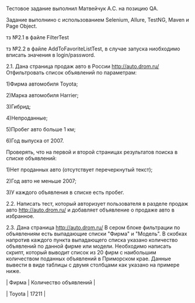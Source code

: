 Тестовое задание выполнил Матвейчук А.С. на позицию QA.

Задание выполнино с использованием Selenium, Allure, TestNG, Maven и Page Object.

тз №2.1 в файле FilterTest

тз №2.2 в файле AddToFavoriteListTest, в случае запуска ниобходимо вписать значения в login/password.

2.1. Дана страница продаж авто в России http://auto.drom.ru/ Отфильтровать список
объявлений по параметрам:

1)Фирма автомобиля Toyota;

2)Марка автомобиля Harrier;

3)Гибрид;

4)Непроданные;

5)Пробег авто больше 1 км;

6)Год выпуска от 2007.

Проверять, что на первой и второй страницах результатов поиска в списке
объявлений:

1)Нет проданных авто (отсутствует перечеркнутый текст);

2)Год авто не меньше 2007;

3)У каждого объявления в списке есть пробег.


2.2. Написать тест, который авторизует пользователя в разделе продаж авто
http://auto.drom.ru/ и добавляет объявление о продаже авто в избранное.


2.3. Дана страница http://auto.drom.ru/ В сером блоке фильтрации по объявлениям
есть выпадающие списки &quot;Фирма&quot; и &quot;Модель&quot;. В скобках напротив каждого пункта
выпадающего списка указано количество объявлений по данной фирме или модели.
Необходимо написать скрипт, который выводит список из 20 фирм с наибольшим
количеством поданных объявлений в Приморском крае. Данные вывести в виде
таблицы с двумя столбцами как указано на примере ниже.

| Фирма | Количество объявлений |

| Toyota | 17211 |
